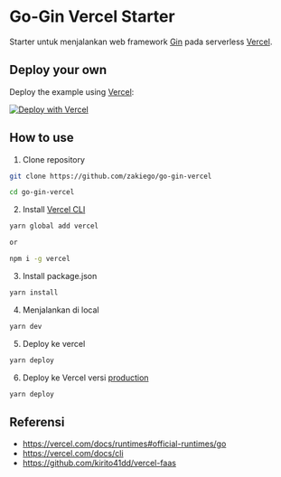 # Go-Gin Vercel Starter

Starter untuk menjalankan web framework [Gin](https://github.com/gin-gonic/gin) pada serverless [Vercel](https://vercel.com/).

## Deploy your own

Deploy the example using [Vercel](https://vercel.com):

[![Deploy with Vercel](https://vercel.com/button)](https://vercel.com/new/git/external?repository-url=https://github.com/zakiego/go-gin-vercel&project-name=go-gin-vercel&repository-name=go-gin-vercel)

## How to use

1. Clone repository

```bash
git clone https://github.com/zakiego/go-gin-vercel

cd go-gin-vercel
```

2. Install [Vercel CLI](https://vercel.com/docs/clihttps://vercel.com/docs/cli)

```bash
yarn global add vercel

or

npm i -g vercel
```

3. Install package.json

```bash
yarn install
```

4. Menjalankan di local

```bash
yarn dev
```

5. Deploy ke vercel

```bash
yarn deploy
```

6. Deploy ke Vercel versi [production](https://vercel.com/docs/cli#introduction/unique-options/prod)

```bash
yarn deploy
```

## Referensi

- <https://vercel.com/docs/runtimes#official-runtimes/go>
- <https://vercel.com/docs/cli>
- <https://github.com/kirito41dd/vercel-faas>
